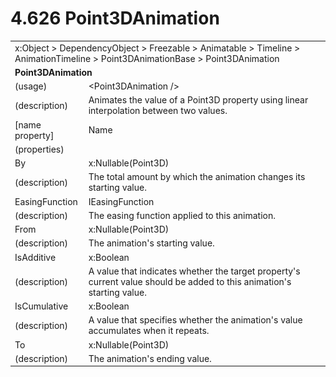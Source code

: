 <html dir="LTR" xmlns:mshelp="http://msdn.microsoft.com/mshelp" xmlns:ddue="http://ddue.schemas.microsoft.com/authoring/2003/5" xmlns:xlink="http://www.w3.org/1999/xlink" xmlns:tool="http://www.microsoft.com/tooltip">

<body>
 <input type="hidden" id="userDataCache" class="userDataStyle">
 <input type="hidden" id="hiddenScrollOffset">
 <img id="dropDownImage" style="display:none; height:0; width:0;" src="../local/drpdown.gif">
 <img id="dropDownHoverImage" style="display:none; height:0; width:0;" src="../local/drpdown_orange.gif">
 <img id="collapseImage" style="display:none; height:0; width:0;" src="../local/collapse.gif">
 <img id="expandImage" style="display:none; height:0; width:0;" src="../local/exp.gif">
 <img id="collapseAllImage" style="display:none; height:0; width:0;" src="../local/collall.gif">
 <img id="expandAllImage" style="display:none; height:0; width:0;" src="../local/expall.gif">
 <img id="copyImage" style="display:none; height:0; width:0;" src="../local/copycode.gif">
 <img id="copyHoverImage" style="display:none; height:0; width:0;" src="../local/copycodeHighlight.gif">
 <div id="header"><h1 class="heading">4.626 Point3DAnimation</h1></div>

 <div id="mainSection">
 <div id="mainBody">
 <div id="allHistory" class="saveHistory" onsave="saveAll()" onload="loadAll()"></div>
 <p xmlns:wsd="http://wsdev.schemas.microsoft.com/authoring/2008/2" xmlns:msxsl="urn:schemas-microsoft-com:xslt" xmlns:script="urn:script" xmlns:build="urn:build">
 </p>
 <div id="sectionSection0" class="section" name="collapseableSection">
 <content xmlns="http://ddue.schemas.microsoft.com/authoring/2003/5" xmlns:wsd="http://wsdev.schemas.microsoft.com/authoring/2008/2" xmlns:msxsl="urn:schemas-microsoft-com:xslt" xmlns:script="urn:script" xmlns:build="urn:build">
 </content>
 </div>
 <div id="sectionSection1" class="section" name="collapseableSection">
 <content xmlns="http://ddue.schemas.microsoft.com/authoring/2003/5" xmlns:wsd="http://wsdev.schemas.microsoft.com/authoring/2008/2" xmlns:msxsl="urn:schemas-microsoft-com:xslt" xmlns:script="urn:script" xmlns:build="urn:build">
 <table class="ProtocolAuthoredTable" xmlns="">
 <tr><td colspan="2">
<mshelp:link keywords="86913f34-aa06-4c94-9f09-83936a822fd8" tabindex="0">x:Object</mshelp:link> &gt; <mshelp:link keywords="22a604a1-b593-4464-91e4-488285506428" tabindex="0">DependencyObject</mshelp:link> &gt; <mshelp:link keywords="6724267f-782a-4509-a6e9-19f1e3acf436" tabindex="0">Freezable</mshelp:link> &gt; <mshelp:link keywords="4e196363-585f-4026-aad1-79907d6b01af" tabindex="0">Animatable</mshelp:link> &gt; <mshelp:link keywords="7291e215-1ee2-4c13-a6bb-0b337f96011b" tabindex="0">Timeline</mshelp:link> &gt; <mshelp:link keywords="31ec5642-1d41-4f55-adbb-8e12877ee433" tabindex="0">AnimationTimeline</mshelp:link> &gt; <mshelp:link keywords="a79da31b-1c5f-4340-a74e-2b6a1814eb97" tabindex="0">Point3DAnimationBase</mshelp:link> &gt; <mshelp:link keywords="bf928e96-9196-4110-85d0-6f7548585759" tabindex="0">Point3DAnimation</mshelp:link> </td>
 </tr>
 <tr><td colspan="2">
 <b>
Point3DAnimation </b>
 </td>
 </tr>
 <tr><td><div class="indent0">(usage)</div></td>
 <td>&lt;Point3DAnimation /&gt; </td>
 </tr>
 <tr><td><div class="indent0">(description)</div></td>
 <td>Animates the value of a Point3D property using linear interpolation between two values. </td>
 </tr>
 <tr><td><div class="indent0">[name property]</div></td>
 <td><mshelp:link keywords="7291e215-1ee2-4c13-a6bb-0b337f96011b" tabindex="0">Name</mshelp:link> </td>
 </tr>
 <tr><td><div class="indent0">(properties)</div></td>
 <td> </td>
 </tr>
 <tr><td><div class="indent2">By</div></td>
 <td><mshelp:link keywords="a70e74f7-3de9-4ac0-9b2d-5c177c9b0aa5" tabindex="0">x:Nullable</mshelp:link>(<mshelp:link keywords="fa420aaa-2576-4c74-9829-6a89ec34ef9c" tabindex="0">Point3D</mshelp:link>) </td>
 </tr>
 <tr><td><div class="indent4">(description)</div></td>
 <td>The total amount by which the animation changes its starting value. </td>
 </tr>
 <tr><td><div class="indent2">EasingFunction</div></td>
 <td><mshelp:link keywords="0daaa037-b3d6-40d1-b226-be28b17dd232" tabindex="0">IEasingFunction</mshelp:link> </td>
 </tr>
 <tr><td><div class="indent4">(description)</div></td>
 <td>The easing function applied to this animation. </td>
 </tr>
 <tr><td><div class="indent2">From</div></td>
 <td><mshelp:link keywords="a70e74f7-3de9-4ac0-9b2d-5c177c9b0aa5" tabindex="0">x:Nullable</mshelp:link>(<mshelp:link keywords="fa420aaa-2576-4c74-9829-6a89ec34ef9c" tabindex="0">Point3D</mshelp:link>) </td>
 </tr>
 <tr><td><div class="indent4">(description)</div></td>
 <td>The animation's starting value. </td>
 </tr>
 <tr><td><div class="indent2">IsAdditive</div></td>
 <td><mshelp:link keywords="c179f5e8-f1d2-4665-a360-ea494307b744" tabindex="0">x:Boolean</mshelp:link> </td>
 </tr>
 <tr><td><div class="indent4">(description)</div></td>
 <td>A value that indicates whether the target property's current value should be added to this animation's starting value. </td>
 </tr>
 <tr><td><div class="indent2">IsCumulative</div></td>
 <td><mshelp:link keywords="c179f5e8-f1d2-4665-a360-ea494307b744" tabindex="0">x:Boolean</mshelp:link> </td>
 </tr>
 <tr><td><div class="indent4">(description)</div></td>
 <td>A value that specifies whether the animation's value accumulates when it repeats. </td>
 </tr>
 <tr><td><div class="indent2">To</div></td>
 <td><mshelp:link keywords="a70e74f7-3de9-4ac0-9b2d-5c177c9b0aa5" tabindex="0">x:Nullable</mshelp:link>(<mshelp:link keywords="fa420aaa-2576-4c74-9829-6a89ec34ef9c" tabindex="0">Point3D</mshelp:link>) </td>
 </tr>
 <tr><td><div class="indent4">(description)</div></td>
 <td>The animation's ending value. </td>
 </tr>
</table>
 </content>
 </div>
 <!--[if gte IE 5]>
 <tool:tip element="languageFilterToolTip" avoidmouse="false"/>
 <![endif]-->
 </div>
 <a name="feedback"></a><span></span>
 </div>
</body></html>
